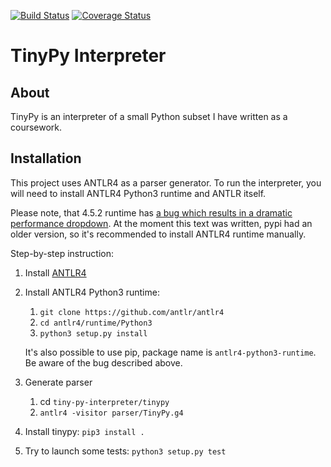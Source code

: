 [![Build Status](https://travis-ci.org/maxmalysh/tiny-py-interpreter.svg)](https://travis-ci.org/maxmalysh/tiny-py-interpreter)
[![Coverage Status](https://coveralls.io/repos/maxmalysh/tiny-py-interpreter/badge.svg?branch=master&service=github)](https://coveralls.io/github/maxmalysh/tiny-py-interpreter?branch=master)

# TinyPy Interpreter

## About
TinyPy is an interpreter of a small Python subset I have written as a coursework. 

## Installation
This project uses ANTLR4 as a parser generator. To run the interpreter, you will need to install ANTLR4 Python3 runtime and ANTLR itself.

Please note, that 4.5.2 runtime has [a bug which results in a dramatic performance dropdown][3].
At the moment this text was written, pypi had an older version, so it's recommended to install ANTLR4 runtime manually.

Step-by-step instruction:

1. Install [ANTLR4][1]
2. Install ANTLR4 Python3 runtime: 
    1. `git clone https://github.com/antlr/antlr4` 
    2. `cd antlr4/runtime/Python3`
    3. `python3 setup.py install` 
    
    It's also possible to use pip, package name is `antlr4-python3-runtime`. Be aware of the bug described above.
3. Generate parser
    1. cd `tiny-py-interpreter/tinypy`
    2. `antlr4 -visitor parser/TinyPy.g4`
4. Install tinypy: `pip3 install .`
5. Try to launch some tests: `python3 setup.py test`
    

[1]: http://www.antlr.org
[2]: https://github.com/antlr/antlr4
[3]: http://stackoverflow.com/questions/31455500/slow-antlr4-generated-parser-in-python-but-fast-in-java